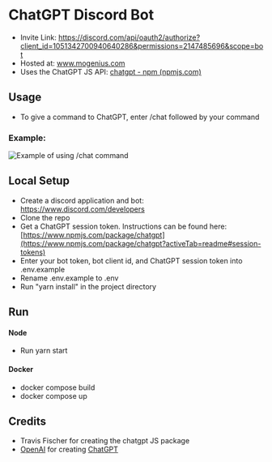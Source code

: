 # ChatGPT Discord Bot

- Invite Link: https://discord.com/api/oauth2/authorize?client_id=1051342700940640286&permissions=2147485696&scope=bot
- Hosted at: www.mogenius.com
- Uses the ChatGPT JS API: [chatgpt - npm (npmjs.com)](https://www.npmjs.com/package/chatgpt) 
## Usage
- To give a command to ChatGPT, enter /chat followed by your command
### Example: 
![Example of using /chat command](https://i.gyazo.com/1cde13549fa81520a351f62176b106b0.png)

## Local Setup

- Create a discord application and bot: https://www.discord.com/developers
- Clone the repo
- Get a ChatGPT session token. Instructions can be found here: [https://www.npmjs.com/package/chatgpt](https://www.npmjs.com/package/chatgpt?activeTab=readme#session-tokens)
- Enter your bot token, bot client id, and ChatGPT session token into .env.example
- Rename .env.example to .env
- Run "yarn install" in the project directory

## Run

#### Node
- Run yarn start

#### Docker
- docker compose build
- docker compose up

## Credits
- Travis Fischer for creating the chatgpt JS package
- [OpenAI](https://openai.com) for creating [ChatGPT](https://openai.com/blog/chatgpt)
